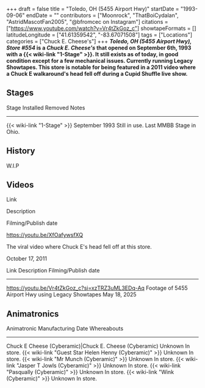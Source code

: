 +++
draft = false
title = "Toledo, OH (5455 Airport Hwy)"
startDate = "1993-09-06"
endDate = ""
contributors = ["Moonrock", "ThatBoiCydalan", "AstridMascotFan2005", "@bfromcec on Instagram"]
citations = ["https://www.youtube.com/watch?v=Vr4tZkGoz_c"]
showtapeFormats = []
latitudeLongitude = ["41.61359542", "-83.67071508"]
tags = ["Locations"]
categories = ["Chuck E. Cheese's"]
+++
***Toledo, OH (5455 Airport Hwy), Store #554* is a *Chuck E. Cheese's* that opened on September 6th, 1993 with a {{< wiki-link "1-Stage" >}}. It still exists as of today, in good condition except for a few mechanical issues. Currently running Legacy Showtapes.
This store is notable for being featured in a 2011 video where a Chuck E walkaround's head fell off during a Cupid Shuffle live show.**

## Stages

  Stage                             Installed        Removed         Notes
  --------------------------------- ---------------- --------------- --------------------------
  {{< wiki-link "1-Stage" >}}   September 1993   Still in use.   Last MMBB Stage in Ohio.

## History

W.I.P

## Videos

Link

Description

Filming/Publish date

https://youtu.be/XfOafywsfXQ

The viral video where Chuck E's head fell off at this store.

October 17, 2011

  Link                                               Description                                          Filming/Publish date
  -------------------------------------------------- ---------------------------------------------------- ----------------------
  https://youtu.be/Vr4tZkGoz_c?si=xzTRZ3uML3EDq-Aq   Footage of 5455 Airport Hwy using Legacy Showtapes   May 18, 2025

## Animatronics

  Animatronic                                                  Manufacturing Date   Whereabouts
  ------------------------------------------------------------ -------------------- -------------
  Chuck E Cheese (Cyberamic)|Chuck E. Cheese (Cyberamic)      Unknown              In store.
  {{< wiki-link "Guest Star Helen Henny (Cyberamic)" >}}   Unknown              In store.
  {{< wiki-link "Mr Munch (Cyberamic)" >}}                 Unknown              In store.
  {{< wiki-link "Jasper T Jowls (Cyberamic)" >}}           Unknown              In store.
  {{< wiki-link "Pasqually (Cyberamic)" >}}                Unknown              In store.
  {{< wiki-link "Wink (Cyberamic)" >}}                     Unknown              In store.
